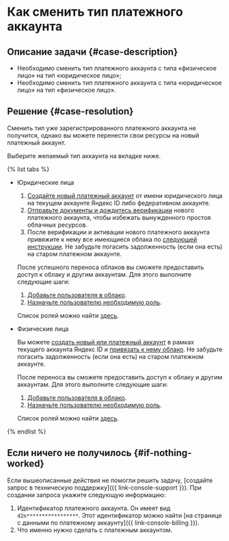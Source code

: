 # Как сменить тип платежного аккаунта


## Описание задачи {#case-description}

* Необходимо сменить тип платежного аккаунта с типа «физическое лицо» на тип «юридическое лицо»;
* Необходимо сменить тип платежного аккаунта с типа «юридическое лицо» на тип «физическое лицо».

## Решение {#case-resolution}

Сменить тип уже зарегистрированного платежного аккаунта не получится, однако вы можете перенести свои ресурсы на новый платежный аккаунт.

Выберите желаемый тип аккаунта на вкладке ниже.

{% list tabs %}

- Юридические лица

    1. [Создайте новый платежный аккаунт](../../../billing/operations/create-new-account.md) от имени юридического лица на текущем аккаунте Яндекс ID либо федеративном аккаунте.
    1. [Отправьте документы и дождитесь верификации](../../../billing/qa/billing-account.md#account-notification) нового платежного аккаунта, чтобы избежать вынужденного простоя облачных ресурсов.
    1. После верификации и активации нового платежного аккаунта привяжите к нему все имеющиеся облака по [следующей инструкции](../../../billing/operations/pin-cloud.md).
    Не забудьте погасить задолженность (если она есть) на старом платежном аккаунте.

    После успешного переноса облаков вы сможете предоставить доступ к облаку и другим аккаунтам. Для этого выполните следующие шаги:

    1. [Добавьте пользователя в облако](../../../iam/operations/users/create.md#passport-user).
    1. [Назначьте пользователю необходимую роль](../../../iam/operations/roles/grant.md).

    Список ролей можно найти [здесь](../../../iam/concepts/access-control/roles.md).

- Физические лица

    Вы можете [создать новый или платежный аккаунт](../../../billing/operations/create-new-account.md) в рамках текущего аккаунта Яндекс ID и [привязать к нему облако](../../../billing/operations/pin-cloud.md).
    Не забудьте погасить задолженность (если она есть) на старом платежном аккаунте.

    После переноса вы сможете предоставить доступ к облаку и другим аккаунтам. Для этого выполните следующие шаги:

    1. [Добавьте пользователя в облако](../../../iam/operations/users/create.md#passport-user).
    1. [Назначьте пользователю необходимую роль](../../../iam/operations/roles/grant.md).

    Список ролей можно найти [здесь](../../../iam/concepts/access-control/roles.md).

{% endlist %}

## Если ничего не получилось {#if-nothing-worked}

Если вышеописанные действия не помогли решить задачу, [создайте запрос в техническую поддержку]({{ link-console-support }}). При создании запроса укажите следующую информацию:

1. Идентификатор платежного аккаунта. Он имеет вид `d2n*****************`. Этот идентификатор можно найти [на странице с данными по платежному аккаунту]({{ link-console-billing }}).
1. Что именно нужно сделать с платежным аккаунтом.

